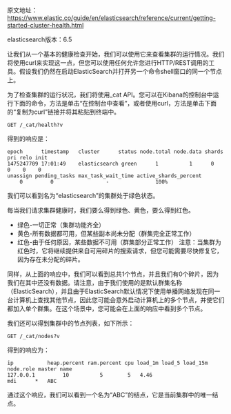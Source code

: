 原文地址：https://www.elastic.co/guide/en/elasticsearch/reference/current/getting-started-cluster-health.html

elasticsearch版本：6.5

让我们从一个基本的健康检查开始，我们可以使用它来查看集群的运行情况。我们将使用curl来实现这一点，但您可以使用任何允许您进行HTTP/REST调用的工具。假设我们仍然在启动ElasticSearch并打开另一个命令shell窗口的同一个节点上。

为了检查集群的运行状况，我们将使用_cat API。您可以在Kibana的控制台中运行下面的命令，方法是单击“在控制台中查看”，或者使用curl，方法是单击下面的“复制为curl”链接并将其粘贴到终端中。

```
GET /_cat/health?v
```

得到的响应是：

```
epoch      timestamp   cluster      status node.total node.data shards pri relo init
1475247709 17:01:49    elasticsearch green      1          1      0     0    0    0 
unassign pending_tasks max_task_wait_time active_shards_percent
    0         0                 -               100%
```
我们可以看到名为“elasticsearch”的集群处于绿色状态。

每当我们请求集群健康时，我们要么得到绿色、黄色，要么得到红色。

+ 绿色-一切正常（集群功能齐全）
+ 黄色-所有数据都可用，但某些副本尚未分配（群集完全正常工作）
+ 红色-由于任何原因，某些数据不可用（群集部分正常工作）
注意：当集群为红色时，它将继续提供来自可用碎片的搜索请求，但您可能需要尽快修复它，因为存在未分配的碎片。

同样，从上面的响应中，我们可以看到总共1个节点，并且我们有0个碎片，因为我们在其中还没有数据。请注意，由于我们使用的是默认群集名称（ElasticSearch），并且由于ElasticSearch默认情况下使用单播网络发现在同一台计算机上查找其他节点，因此您可能会意外启动计算机上的多个节点，并使它们都加入单个群集。在这个场景中，您可能会在上面的响应中看到多个节点。

我们还可以得到集群中的节点列表，如下所示：
```
GET /_cat/nodes?v
```
得到的响应为：
```
ip           heap.percent ram.percent cpu load_1m load_5 load_15m node.role master name      
127.0.0.1         10          5        5   4.46                       mdi      *   ABC 
```
通过这个响应，我们可以看到一个名为“ABC”的结点，它是当前集群中的唯一结点。

